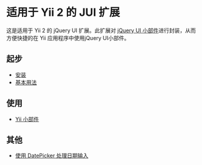 适用于 Yii 2 的 JUI 扩展
=======================

这是适用于 Yii 2 的 jQuery UI 扩展。此扩展对 [jQuery UI 小部件](http://jqueryui.com/)进行封装，从而方便快捷的在 Yii 应用程序中使用jQuery UI小部件。

起步
---------------

* [安装](installation.md)
* [基本用法](basic-usage.md)

使用
----- 

* [Yii 小部件](usage-widgets.md)


其他
-----------------

* [使用 DatePicker 处理日期输入](topics-date-picker.md)
